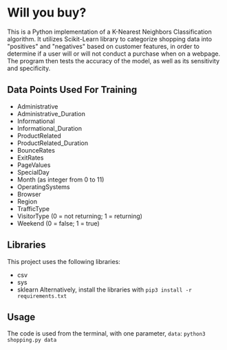 
# Will you buy?
This is a Python implementation of a K-Nearest Neighbors Classification algorithm. It utilizes Scikit-Learn library to categorize shopping data into "positives" and "negatives" based on customer features, in order to determine if a user will or will not conduct a purchase when on a webpage. The program then tests the accuracy of the model, as well as its sensitivity and specificity.

## Data Points Used For Training
* Administrative
* Administrative_Duration
* Informational
* Informational_Duration
* ProductRelated
* ProductRelated_Duration
* BounceRates
* ExitRates
* PageValues
* SpecialDay
* Month (as integer from 0 to 11)
* OperatingSystems
* Browser
* Region
* TrafficType
* VisitorType (0 = not returning; 1 = returning)
* Weekend (0 = false; 1 = true)

## Libraries
This project uses the following libraries:
* csv
* sys
* sklearn
Alternatively, install the libraries with 
`pip3 install -r requirements.txt`

## Usage
The code is used from the terminal, with one parameter, `data`:
`python3 shopping.py data` 